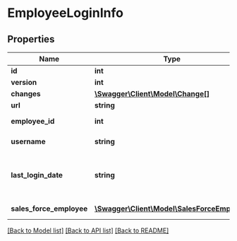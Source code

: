 # EmployeeLoginInfo

## Properties
Name | Type | Description | Notes
------------ | ------------- | ------------- | -------------
**id** | **int** |  | [optional] 
**version** | **int** |  | [optional] 
**changes** | [**\Swagger\Client\Model\Change[]**](Change.md) |  | [optional] 
**url** | **string** |  | [optional] 
**employee_id** | **int** | Employee id | [optional] 
**username** | **string** | Employee username | [optional] 
**last_login_date** | **string** | Last successful employee login datetime | [optional] 
**sales_force_employee** | [**\Swagger\Client\Model\SalesForceEmployee**](SalesForceEmployee.md) | Sales force employee | [optional] 

[[Back to Model list]](../README.md#documentation-for-models) [[Back to API list]](../README.md#documentation-for-api-endpoints) [[Back to README]](../README.md)


